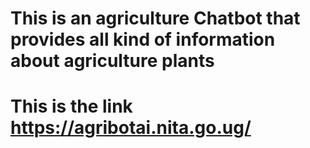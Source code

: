 # This is an agriculture Chatbot that provides all kind of information about agriculture plants
# This is the link https://agribotai.nita.go.ug/
